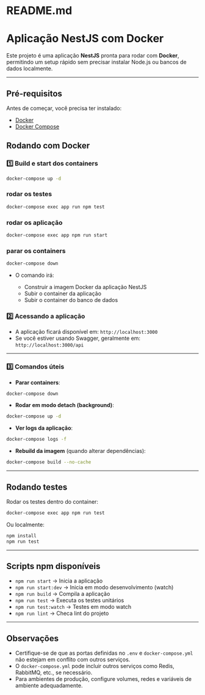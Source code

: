 # README.md

# Aplicação NestJS com Docker

Este projeto é uma aplicação **NestJS** pronta para rodar com **Docker**, permitindo um setup rápido sem precisar instalar Node.js ou bancos de dados localmente.

---

## Pré-requisitos

Antes de começar, você precisa ter instalado:

* [Docker](https://www.docker.com/get-started)
* [Docker Compose](https://docs.docker.com/compose/install/)

## Rodando com Docker

### 1️⃣ Build e start dos containers

```bash
docker-compose up -d
```
### rodar os testes
```bash
docker-compose exec app run npm test
```
### rodar os aplicação
```bash
docker-compose exec app npm run start
```

### parar os containers
```bash
docker-compose down
```

* O comando irá:

  * Construir a imagem Docker da aplicação NestJS
  * Subir o container da aplicação
  * Subir o container do banco de dados

### 2️⃣ Acessando a aplicação

* A aplicação ficará disponível em: `http://localhost:3000`
* Se você estiver usando Swagger, geralmente em: `http://localhost:3000/api`

---

### 3️⃣ Comandos úteis

* **Parar containers**:

```bash
docker-compose down
```

* **Rodar em modo detach (background)**:

```bash
docker-compose up -d
```

* **Ver logs da aplicação**:

```bash
docker-compose logs -f
```

* **Rebuild da imagem** (quando alterar dependências):

```bash
docker-compose build --no-cache
```

---

## Rodando testes

Rodar os testes dentro do container:

```bash
docker-compose exec app npm run test
```

Ou localmente:

```bash
npm install
npm run test
```

---

## Scripts npm disponíveis

* `npm run start` → Inicia a aplicação
* `npm run start:dev` → Inicia em modo desenvolvimento (watch)
* `npm run build` → Compila a aplicação
* `npm run test` → Executa os testes unitários
* `npm run test:watch` → Testes em modo watch
* `npm run lint` → Checa lint do projeto

---

## Observações

* Certifique-se de que as portas definidas no `.env` e `docker-compose.yml` não estejam em conflito com outros serviços.
* O `docker-compose.yml` pode incluir outros serviços como Redis, RabbitMQ, etc., se necessário.
* Para ambientes de produção, configure volumes, redes e variáveis de ambiente adequadamente.

